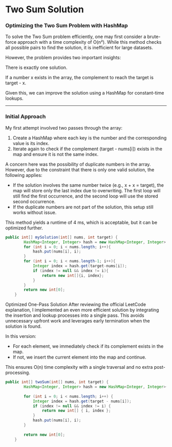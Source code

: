 # Two Sum Solution
### Optimizing the Two Sum Problem with HashMap
To solve the Two Sum problem efficiently, one may first consider a brute-force approach with a time complexity of O(n²). While this method checks all possible pairs to find the solution, it is inefficient for large datasets.

However, the problem provides two important insights:

There is exactly one solution.

If a number x exists in the array, the complement to reach the target is target - x.

Given this, we can improve the solution using a HashMap for constant-time lookups.

_____

### Initial Approach
My first attempt involved two passes through the array:
1. Create a HashMap where each key is the number and the corresponding value is its index.
2. Iterate again to check if the complement (target - nums[i]) exists in the map and ensure it is not the same index.

A concern here was the possibility of duplicate numbers in the array. However, due to the constraint that there is only one valid solution, the following applies:
- If the solution involves the same number twice (e.g., x + x = target), the map will store only the last index due to overwriting. The first loop will still find the first occurrence, and the second loop will use the stored second occurrence.
- If the duplicate numbers are not part of the solution, this setup still works without issue.

This method yields a runtime of 4 ms, which is acceptable, but it can be optimized further.
```java
public int[] mySolution(int[] nums, int target) {
        HashMap<Integer, Integer> hash = new HashMap<Integer, Integer> ();
        for (int i = 0; i < nums.length; i++){
            hash.put(nums[i], i);
        }
        for (int i = 0; i < nums.length-1; i++){
            Integer index = hash.get(target-nums[i]);
            if (index != null && index != i){
                return new int[]{i, index};
            }
        }
        return new int[0];
    }
```
Optimized One-Pass Solution
After reviewing the official LeetCode explanation, I implemented an even more efficient solution by integrating the insertion and lookup processes into a single pass. This avoids unnecessary upfront work and leverages early termination when the solution is found.

In this version:
- For each element, we immediately check if its complement exists in the map.
- If not, we insert the current element into the map and continue.

This ensures O(n) time complexity with a single traversal and no extra post-processing.

```java
public int[] twoSum(int[] nums, int target) {
        HashMap<Integer, Integer> hash = new HashMap<Integer, Integer>();
        
        for (int i = 0; i < nums.length; i++) {
            Integer index = hash.get(target - nums[i]);
            if (index != null && index != i) {
                return new int[] { i, index };
            }
            hash.put(nums[i], i);
        }
        
        return new int[0];
    }
```
